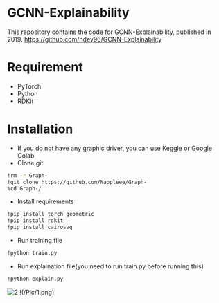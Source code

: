 # GCNN-Explainability
This repository contains the code for GCNN-Explainability, published in 2019.
https://github.com/ndey96/GCNN-Explainability
# Requirement
* PyTorch
* Python
* RDKit
# Installation
* If you do not have any graphic driver, you can use Keggle or Google Colab
* Clone git

```sh
!rm -r Graph-
!git clone https://github.com/Nappleee/Graph-
%cd Graph-/
```


* Install requirements

```sh
!pip install torch_geometric
!pip install rdkit
!pip install cairosvg
```


* Run training file
```sh
!python train.py
```

* Run explaination file(you need to run train.py before running this) 
```sh
!python explain.py
```
![2](1.png)
!(/Pic/1.png)
